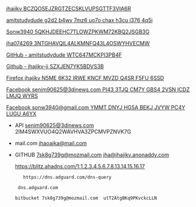 [jhajikv BCZQOSEJZRGTZECSKLVUPSGTTF3VIA6R ]( https://totp.danhersam.com/#/BCZQOSEJZRGTZECSKLVUPSGTTF3VIA6R )

[amitstudydude g2d2 b4wv 7mz6 uo7o chax h3cu i376 4q5i ](https://totp.danhersam.com/#/g2d2b4wv7mz6uo7ochaxh3cui3764q5i )

[Sonw3940 5QKHJDEEHC7TLOWZPKWM72KBQ2JSGB3G]( https://totp.danhersam.com/#/5QKHJDEEHC7TLOWZPKWM72KBQ2JSGB3G )

[jha074269 3NTGHAVQIL4ALKMNFQ43L4OSWYHVECMW]( https://totp.danhersam.com/#/3NTGHAVQIL4ALKMNFQ43L4OSWYHVECMW )

[GitHub - amitstudydude WTC647MCKPI3PB4F](https://totp.danhersam.com/#/WTC647MCKPI3PB4F )

[Github - jhajikv-ji SZXJEN7YK5BDVS3B]( https://totp.danhersam.com/#/SZXJEN7YK5BDVS3B )

[Firefox jhajikv N5ME 6K32 IRWE KNCF MVZD Q4SR F5FU 6SSD](https://totp.danhersam.com/#/N5ME6K32IRWEKNCFMVZDQ4SRF5FU6SSD )

[Facebook senim90625@3dinews.com PI43 3TJQ CM7Y GBS4 2VSN ICDZ LMJQ WYRS](https://totp.danhersam.com/#/PI433TJQCM7YGBS42VSNICDZLMJQWYRS)

[Facebook sonw3940@gmail.com  YMMT DNYJ HG5A BEKJ JVYW PC4Y LUGU A6YX ]( https://totp.danhersam.com/#/YMMTDNYJHG5ABEKJJVYWPC4YLUGUA6YX)


- API senim90625@3dinews.com 2IM4SWXVUO4Q2WAVHVA3ZPCMVPZNVK7G

- mail.com jhaoajka@mail.com 

- GITHUB 7sk8g739g@mozmail.com  jha@jhajikv.anonaddy.com

      
    https://blitz.ahadns.com/1:1.2.3.4.5.6.7.8.13.14.15.16.17

         https://dns.adguard.com/dns-query

       dns.adguard.com

      bitbucket 7sk8g739g@mozmail.com  utT2AtgBKq9PKvckcLLN


      
      
